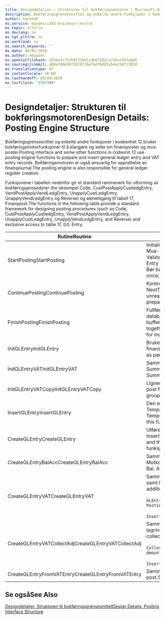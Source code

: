```yaml
---
title: Designdetaljer – Strukturen til bokføringsmotoren | Microsoft-dokumentasjon
description: Bokføringsgrensesnittet og enkelte andre funksjoner i kodeenhet 12 bruker bokføringsmotorfunksjoner til å klargjøre og sette inn finansposter og mva-poster. Bokføringsmotoren er også ansvarlig for opprettelse av finansjournal.
author: SorenGP
ms.service: dynamics365-business-central
ms.topic: article
ms.devlang: na
ms.tgt_pltfrm: na
ms.workload: na
ms.search.keywords: ''
ms.date: 04/01/2020
ms.author: edupont
ms.openlocfilehash: d256a3c752b8f236d1cdb67292ca73dcefb7ab05
ms.sourcegitcommit: a80afd4e5075018716efad76d82a54e158f1392d
ms.translationtype: HT
ms.contentlocale: nb-NO
ms.lasthandoff: 09/09/2020
ms.locfileid: "3787399"
---
```

# <a name="design-details-posting-engine-structure"></a><span data-ttu-id="f9b66-104">Designdetaljer: Strukturen til bokføringsmotoren</span><span class="sxs-lookup"><span data-stu-id="f9b66-104">Design Details: Posting Engine Structure</span></span>
<span data-ttu-id="f9b66-105">Bokføringsgrensesnittet og enkelte andre funksjoner i kodeenhet 12 bruker bokføringsmotorfunksjoner til å klargjøre og sette inn finansposter og mva-poster.</span><span class="sxs-lookup"><span data-stu-id="f9b66-105">Posting interface and some other functions in codeunit 12 use posting engine functions to prepare and insert general ledger entry and VAT entry records.</span></span> <span data-ttu-id="f9b66-106">Bokføringsmotoren er også ansvarlig for opprettelse av finansjournal.</span><span class="sxs-lookup"><span data-stu-id="f9b66-106">The posting engine is also responsible for general ledger register creation.</span></span>  
  
 <span data-ttu-id="f9b66-107">Funksjonene i tabellen nedenfor gir et standard rammeverk for utforming av bokføringsprosedyrer (for eksempel Code, CustPostApplyCustledgEntry, VendPostApplyVendLedgEntry, UnapplyCustLedgEntry, UnapplyVendLedgEntry og Reverse) og alenetilgang til tabell 17, Finanspost.</span><span class="sxs-lookup"><span data-stu-id="f9b66-107">The functions in the following table provide a standard framework for designing posting procedures (such as Code, CustPostApplyCustledgEntry, VendPostApplyVendLedgEntry, UnapplyCustLedgEntry, UnapplyVendLedgEntry, and Reverse) and exclusive access to table 17, G/L Entry.</span></span>  
  
|<span data-ttu-id="f9b66-108">Rutine</span><span class="sxs-lookup"><span data-stu-id="f9b66-108">Routine</span></span>|<span data-ttu-id="f9b66-109">Beskrivelse</span><span class="sxs-lookup"><span data-stu-id="f9b66-109">Description</span></span>|  
|-------------|---------------------------------------|  
|<span data-ttu-id="f9b66-110">StartPosting</span><span class="sxs-lookup"><span data-stu-id="f9b66-110">StartPosting</span></span>|<span data-ttu-id="f9b66-111">Initialiserer bokføringsbufferen TempGLEntryBuf, låser tabellene Finanspost og Mva-post og initialiserer Regnskapsperiode, Finansjournal og Valutakurs.</span><span class="sxs-lookup"><span data-stu-id="f9b66-111">Initializes posting buffer TempGLEntryBuf, locks G/L Entry and VAT Entry tables, and initializes Accounting Period, G/L Register, and Exchange Rate.</span></span> <span data-ttu-id="f9b66-112">Bør bare kalles én gang, og deretter er NextEntryNo lik 0.</span><span class="sxs-lookup"><span data-stu-id="f9b66-112">Should be called only once, then NextEntryNo is 0.</span></span>|  
|<span data-ttu-id="f9b66-113">ContinuePosting</span><span class="sxs-lookup"><span data-stu-id="f9b66-113">ContinuePosting</span></span>|<span data-ttu-id="f9b66-114">Kontrollerer og bokfører urealisert mva for forrige transaksjonsøkning NextTransactionNo og klargjør bokføring av neste linje.</span><span class="sxs-lookup"><span data-stu-id="f9b66-114">Checks and posts unrealized VAT for previous transaction increment NextTransactionNo and prepares post of next line.</span></span>|  
|<span data-ttu-id="f9b66-115">FinishPosting</span><span class="sxs-lookup"><span data-stu-id="f9b66-115">FinishPosting</span></span>|<span data-ttu-id="f9b66-116">Fullfører bokføring ved å sette inn finansposter fra midlertidig buffer til databasetabell.</span><span class="sxs-lookup"><span data-stu-id="f9b66-116">Completes posting by inserting G/L entries from temporary buffer into database table.</span></span> <span data-ttu-id="f9b66-117">Brukes alltid sammen med StartPosting.</span><span class="sxs-lookup"><span data-stu-id="f9b66-117">Always used together with StartPosting.</span></span> <span data-ttu-id="f9b66-118">Kontrollerer om det finnes inkonsekvenser.</span><span class="sxs-lookup"><span data-stu-id="f9b66-118">Checks for inconsistencies.</span></span>|  
|<span data-ttu-id="f9b66-119">InitGLEntry</span><span class="sxs-lookup"><span data-stu-id="f9b66-119">InitGLEntry</span></span>|<span data-ttu-id="f9b66-120">Brukes til å initialisere ny finanspost for</span><span class="sxs-lookup"><span data-stu-id="f9b66-120">Used to initialize new G/L entry for Gen.</span></span> <span data-ttu-id="f9b66-121">finanskladdelinje.</span><span class="sxs-lookup"><span data-stu-id="f9b66-121">Jnl Line.</span></span> <span data-ttu-id="f9b66-122">Returnerer GLEntry som parameter.</span><span class="sxs-lookup"><span data-stu-id="f9b66-122">Returns GLEntry as parameter.</span></span>|  
|<span data-ttu-id="f9b66-123">InitGLEntryVAT</span><span class="sxs-lookup"><span data-stu-id="f9b66-123">InitGLEntryVAT</span></span>|<span data-ttu-id="f9b66-124">Samme som InitGLEntry, men tilordner også Motkontonr. og SummarizeVAT.</span><span class="sxs-lookup"><span data-stu-id="f9b66-124">Same as InitGLEntry, but also assigns Bal. Account No. and SummarizeVAT.</span></span>|  
|<span data-ttu-id="f9b66-125">InitGLEntryVATCopy</span><span class="sxs-lookup"><span data-stu-id="f9b66-125">InitGLEntryVATCopy</span></span>|<span data-ttu-id="f9b66-126">Ligner på InitGLEntryVAT, men kopierer også bokføringsgruppedata fra mva-post før SummarizeVAT.</span><span class="sxs-lookup"><span data-stu-id="f9b66-126">Similar to InitGLEntryVAT, but also copies posting groups data from VAT Entry before SummarizeVAT.</span></span>|  
|<span data-ttu-id="f9b66-127">InsertGLEntry</span><span class="sxs-lookup"><span data-stu-id="f9b66-127">InsertGLEntry</span></span>|<span data-ttu-id="f9b66-128">Den eneste funksjonen som setter inn finanspost i den globale tabellen TempGLEntryBuf.</span><span class="sxs-lookup"><span data-stu-id="f9b66-128">The only function that inserts G/L entry into global TempGLEntryBuf table.</span></span> <span data-ttu-id="f9b66-129">Bruk alltid denne funksjonen til å sette inn.</span><span class="sxs-lookup"><span data-stu-id="f9b66-129">Always use this function for insert.</span></span>|  
|<span data-ttu-id="f9b66-130">CreateGLEntry</span><span class="sxs-lookup"><span data-stu-id="f9b66-130">CreateGLEntry</span></span>|<span data-ttu-id="f9b66-131">Utfører InitGLEntry, tilordner tilleggsvalutabeløp og utfører deretter InsertGLEntry.</span><span class="sxs-lookup"><span data-stu-id="f9b66-131">Performs an InitGLEntry, assigns Additional Currency Amount, and then performs InsertGLEntry.</span></span> <span data-ttu-id="f9b66-132">Erstatter flere kodelinjer med ett funksjonskall.</span><span class="sxs-lookup"><span data-stu-id="f9b66-132">Replaces several lines of code with a single function call.</span></span>|  
|<span data-ttu-id="f9b66-133">CreateGLEntryBalAcc</span><span class="sxs-lookup"><span data-stu-id="f9b66-133">CreateGLEntryBalAcc</span></span>|<span data-ttu-id="f9b66-134">Samme som CreateGLEntry, men tilordner også Motkontotype og Motkontonr.</span><span class="sxs-lookup"><span data-stu-id="f9b66-134">Same as CreateGLEntry, but also assigns Bal. Account Type and Bal. Account No.</span></span>|  
|<span data-ttu-id="f9b66-135">CreateGLEntryVAT</span><span class="sxs-lookup"><span data-stu-id="f9b66-135">CreateGLEntryVAT</span></span>|<span data-ttu-id="f9b66-136">Samme som CreateGLEntry, men med ekstra behandling for bokføringsgrupper samt lagring til midlertidig mva-buffer:</span><span class="sxs-lookup"><span data-stu-id="f9b66-136">Same as CreateGLEntry, but with additional processing for posting groups and saving to temporary VAT buffer:</span></span><br /><br /> `GLEntry.CopyPostingGroupsFromDtldCVBuf(DtldCVLedgEntryBuf,GenJnlLine."Gen. Posting Type");`<br /><br /> `InsertVATEntriesFromTemp(DtldCVLedgEntryBuf,GLEntry);`|  
|<span data-ttu-id="f9b66-137">CreateGLEntryVATCollectAdj</span><span class="sxs-lookup"><span data-stu-id="f9b66-137">CreateGLEntryVATCollectAdj</span></span>|<span data-ttu-id="f9b66-138">Samme som CreateGLEntry, men med en ekstra samling justeringer samt lagring til midlertidig mva-buffer:</span><span class="sxs-lookup"><span data-stu-id="f9b66-138">Same as CreateGLEntry, but with additional collection of adjustments and saving to temporary VAT buffer:</span></span><br /><br /> `CollectAdjustment(AdjAmount,GLEntry.Amount,GLEntry."Additional-Currency Amount",OriginalDateSet);`<br /><br /> `InsertVATEntriesFromTemp(DtldCVLedgEntryBuf,GLEntry);`|  
|<span data-ttu-id="f9b66-139">CreateGLEntryFromVATEntry</span><span class="sxs-lookup"><span data-stu-id="f9b66-139">CreateGLEntryFromVATEntry</span></span>|<span data-ttu-id="f9b66-140">Samme som CreateGLEntry, men kopierer også bokføringsgrupper fra mva-post.</span><span class="sxs-lookup"><span data-stu-id="f9b66-140">Same as CreateGLEntry, but also copies posting groups from VAT entry.</span></span>|  
  
## <a name="see-also"></a><span data-ttu-id="f9b66-141">Se også</span><span class="sxs-lookup"><span data-stu-id="f9b66-141">See Also</span></span>  
 [<span data-ttu-id="f9b66-142">Designdetaljer: Strukturen til bokføringsgrensesnittet</span><span class="sxs-lookup"><span data-stu-id="f9b66-142">Design Details: Posting Interface Structure</span></span>](design-details-posting-interface-structure.md)